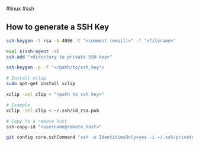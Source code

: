#linux
#ssh
## How to generate a SSH Key 

```bash
ssh-keygen -t rsa -b 4096 -C "<comment (email)>" -f "<filename>"
```

```bash
eval $(ssh-agent -s)
ssh-add "<directory to private SSH key>"
```

```bash
ssh-keygen -p -f "</path/to/ssh_key">
```

```bash
# Install xclip
sudo apt-get install xclip

xclip -sel clip < "<path to ssh key>"

# Example
xclip -sel clip < ~/.ssh/id_rsa.pub

# Copy to a remote host
ssh-copy-id "<username@remote_host>"
```

```bash
git config core.sshCommand "ssh -o IdentitiesOnly=yes -i ~/.ssh/private-key-filename-for-this-repository -F /dev/null"
```

